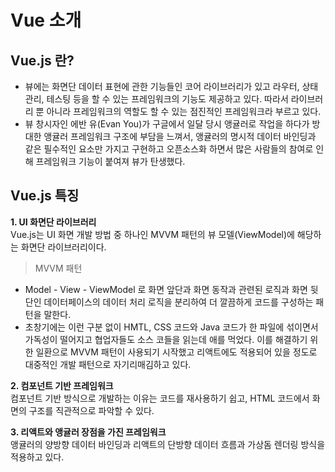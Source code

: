 # Vue 소개
## Vue.js 란?
- 뷰에는 화면단 데이터 표현에 관한 기능들인 코어 라이브러리가 있고 라우터, 상태관리, 테스팅 등을 할 수 있는 프레임워크의 기능도 제공하고 있다. 따라서 라이브러리 뿐 아니라 프레임워크의 역할도 할 수 있는 점진적인 프레임워크라 부르고 있다.
- 뷰 창시자인 에반 유(Evan You)가 구글에서 일달 당시 앵귤러로 작업을 하다가 방대한 앵귤러 프레임워크 구조에 부담을 느껴서, 앵귤러의 명시적 데이터 바인딩과 같은 필수적인 요소만 가지고 구현하고 오픈소스화 하면서 많은 사람들의 참여로 인해 프레임워크 기능이 붙여져 뷰가 탄생했다.

## Vue.js 특징

**1. UI 화면단 라이브러리**  
Vue.js는 UI 화면 개발 방법 중 하나인 MVVM 패턴의 뷰 모델(ViewModel)에 해당하는 화면단 라이브러리이다.

> MVVM 패턴  
- Model - View - ViewModel 로 화면 앞단과 화면 동작과 관련된 로직과 화면 뒷단인 데이터페이스의 데이터 처리 로직을 분리하여 더 깔끔하게 코드를 구성하는 패턴을 말한다. 
- 초창기에는 이런 구분 없이 HMTL, CSS 코드와 Java 코드가 한 파일에 섞이면서 가독성이 떨어지고 협업자들도 소스 코들을 읽는데 애를 먹었다. 이를 해결하기 위한 일환으로 MVVM 패턴이 사용되기 시작했고 리액트에도 적용되어 있을 정도로 대중적인 개발 패턴으로 자기리매김하고 있다.

**2. 컴포넌트 기반 프레임워크**  
컴포넌트 기반 방식으로 개발하는 이유는 코드를 재사용하기 쉽고, HTML 코드에서 화면의 구조를 직관적으로 파악할 수 있다.

**3. 리액트와 앵귤러 장점을 가진 프레임워크**  
앵귤러의 양방향 데이터 바인딩과 리액트의 단방향 데이터 흐름과 가상돔 렌더링 방식을 적용하고 있다.